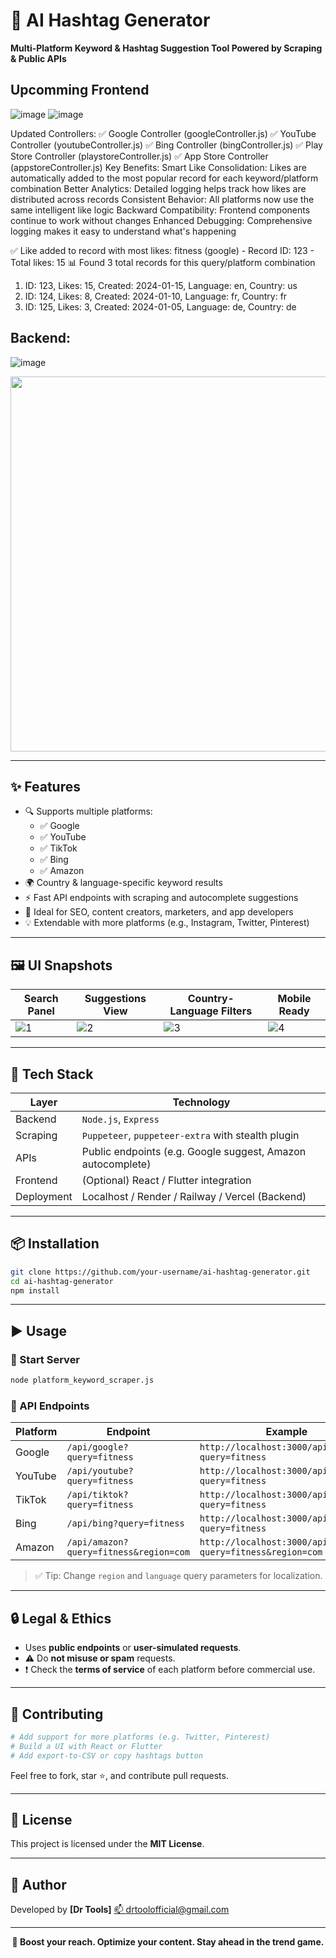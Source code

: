 # 🚀 AI Hashtag Generator

**Multi-Platform Keyword & Hashtag Suggestion Tool Powered by Scraping & Public APIs**

## Upcomming Frontend
![image](https://github.com/user-attachments/assets/69516cca-dc1e-411b-b251-9d5032a0f656)
![image](https://github.com/user-attachments/assets/cd1d8c41-45ee-42dc-9497-7b38131afd8f)


Updated Controllers:
✅ Google Controller (googleController.js)
✅ YouTube Controller (youtubeController.js)
✅ Bing Controller (bingController.js)
✅ Play Store Controller (playstoreController.js)
✅ App Store Controller (appstoreController.js)
Key Benefits:
Smart Like Consolidation: Likes are automatically added to the most popular record for each keyword/platform combination
Better Analytics: Detailed logging helps track how likes are distributed across records
Consistent Behavior: All platforms now use the same intelligent like logic
Backward Compatibility: Frontend components continue to work without changes
Enhanced Debugging: Comprehensive logging makes it easy to understand what's happening

✅ Like added to record with most likes: fitness (google) - Record ID: 123 - Total likes: 15
📊 Found 3 total records for this query/platform combination
  1. ID: 123, Likes: 15, Created: 2024-01-15, Language: en, Country: us
  2. ID: 124, Likes: 8, Created: 2024-01-10, Language: fr, Country: fr
  3. ID: 125, Likes: 3, Created: 2024-01-05, Language: de, Country: de


## Backend:
![image](https://github.com/user-attachments/assets/184bee3d-b221-4ef3-91ef-099f9b31ebf7)


<p align="center">
  <img src="https://github.com/user-attachments/assets/189c699a-6095-41ee-8669-6a8488382e51" width="600"/>
</p>

---

## ✨ Features

- 🔍 Supports multiple platforms:
  - ✅ Google
  - ✅ YouTube
  - ✅ TikTok
  - ✅ Bing
  - ✅ Amazon
- 🌍 Country & language-specific keyword results
- ⚡ Fast API endpoints with scraping and autocomplete suggestions
- 🧠 Ideal for SEO, content creators, marketers, and app developers
- 💡 Extendable with more platforms (e.g., Instagram, Twitter, Pinterest)

---

## 🖼️ UI Snapshots

| Search Panel | Suggestions View | Country-Language Filters | Mobile Ready |
|--------------|------------------|---------------------------|--------------|
| ![1](https://github.com/user-attachments/assets/a020147d-d86f-43ab-9f84-2db148e57073) | ![2](https://github.com/user-attachments/assets/9ed006ff-00ae-498b-a19c-8d9fe85b224c) | ![3](https://github.com/user-attachments/assets/c8069658-5c80-4b3e-bd08-d65fe655e004) | ![4](https://github.com/user-attachments/assets/189c699a-6095-41ee-8669-6a8488382e51) |

---

## 🧰 Tech Stack

| Layer      | Technology                    |
|------------|-------------------------------|
| Backend    | `Node.js`, `Express`          |
| Scraping   | `Puppeteer`, `puppeteer-extra` with stealth plugin |
| APIs       | Public endpoints (e.g. Google suggest, Amazon autocomplete) |
| Frontend   | (Optional) React / Flutter integration |
| Deployment | Localhost / Render / Railway / Vercel (Backend) |

---

## 📦 Installation

```bash
git clone https://github.com/your-username/ai-hashtag-generator.git
cd ai-hashtag-generator
npm install
````

---

## ▶️ Usage

### 🔌 Start Server

```bash
node platform_keyword_scraper.js
```

### 🔗 API Endpoints

| Platform | Endpoint                               | Example                                                     |
| -------- | -------------------------------------- | ----------------------------------------------------------- |
| Google   | `/api/google?query=fitness`            | `http://localhost:3000/api/google?query=fitness`            |
| YouTube  | `/api/youtube?query=fitness`           | `http://localhost:3000/api/youtube?query=fitness`           |
| TikTok   | `/api/tiktok?query=fitness`            | `http://localhost:3000/api/tiktok?query=fitness`            |
| Bing     | `/api/bing?query=fitness`              | `http://localhost:3000/api/bing?query=fitness`              |
| Amazon   | `/api/amazon?query=fitness&region=com` | `http://localhost:3000/api/amazon?query=fitness&region=com` |

> ✅ Tip: Change `region` and `language` query parameters for localization.

---

## 🔒 Legal & Ethics

* Uses **public endpoints** or **user-simulated requests**.
* ⚠️ Do **not misuse or spam** requests.
* ❗ Check the **terms of service** of each platform before commercial use.

---

## 🧩 Contributing

```bash
# Add support for more platforms (e.g. Twitter, Pinterest)
# Build a UI with React or Flutter
# Add export-to-CSV or copy hashtags button
```

Feel free to fork, star ⭐, and contribute pull requests.

---

## 📄 License

This project is licensed under the **MIT License**.

---

## 🙌 Author

Developed by **\[Dr Tools]**
[📫 drtoolofficial@gmail.com](mailto:drtoolofficial@gmail.com)

---

<p align="center"><b>🚀 Boost your reach. Optimize your content. Stay ahead in the trend game.</b></p>

